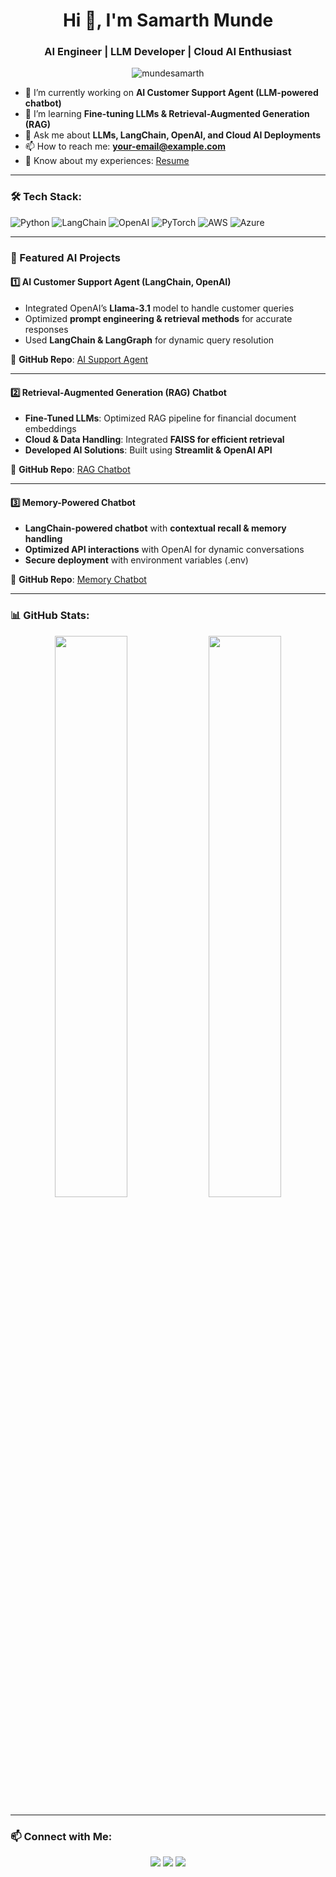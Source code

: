 <h1 align="center">Hi 👋, I'm Samarth Munde</h1>
<h3 align="center">AI Engineer | LLM Developer | Cloud AI Enthusiast</h3>

<p align="center">
  <img src="https://komarev.com/ghpvc/?username=mundesamarth&label=Profile%20Views&color=0e75b6&style=flat" alt="mundesamarth" />
</p>

- 🔭 I’m currently working on **AI Customer Support Agent (LLM-powered chatbot)**
- 🌱 I’m learning **Fine-tuning LLMs & Retrieval-Augmented Generation (RAG)**
- 💬 Ask me about **LLMs, LangChain, OpenAI, and Cloud AI Deployments**
- 📫 How to reach me: **your-email@example.com**
- 📄 Know about my experiences: [Resume](your-resume-link)

---

### 🛠 Tech Stack:
![Python](https://img.shields.io/badge/Python-FFD43B?style=for-the-badge&logo=python&logoColor=blue)
![LangChain](https://img.shields.io/badge/LangChain-FF5733?style=for-the-badge)
![OpenAI](https://img.shields.io/badge/OpenAI-412991?style=for-the-badge)
![PyTorch](https://img.shields.io/badge/PyTorch-EE4C2C?style=for-the-badge&logo=pytorch&logoColor=white)
![AWS](https://img.shields.io/badge/AWS-232F3E?style=for-the-badge&logo=amazonaws)
![Azure](https://img.shields.io/badge/Azure-0078D4?style=for-the-badge&logo=microsoft-azure)

---

### 🚀 Featured AI Projects
#### **1️⃣ AI Customer Support Agent (LangChain, OpenAI)**
- Integrated OpenAI’s **Llama-3.1** model to handle customer queries  
- Optimized **prompt engineering & retrieval methods** for accurate responses  
- Used **LangChain & LangGraph** for dynamic query resolution  

🔗 **GitHub Repo**: [AI Support Agent](your-repo-link)

---

#### **2️⃣ Retrieval-Augmented Generation (RAG) Chatbot**
- **Fine-Tuned LLMs**: Optimized RAG pipeline for financial document embeddings  
- **Cloud & Data Handling**: Integrated **FAISS for efficient retrieval**  
- **Developed AI Solutions**: Built using **Streamlit & OpenAI API**  

🔗 **GitHub Repo**: [RAG Chatbot](your-repo-link)

---

#### **3️⃣ Memory-Powered Chatbot**
- **LangChain-powered chatbot** with **contextual recall & memory handling**  
- **Optimized API interactions** with OpenAI for dynamic conversations  
- **Secure deployment** with environment variables (.env)  

🔗 **GitHub Repo**: [Memory Chatbot](your-repo-link)

---

### 📊 GitHub Stats:
<p align="center">
  <img width="48%" src="https://github-readme-stats.vercel.app/api?username=mundesamarth&show_icons=true&theme=tokyonight" />
  <img width="48%" src="https://github-readme-streak-stats.herokuapp.com/?user=mundesamarth&theme=tokyonight" />
</p>

---

### 📫 Connect with Me:
<p align="center">
  <a href="https://linkedin.com/in/your-linkedin"><img src="https://img.shields.io/badge/-LinkedIn-blue?style=for-the-badge&logo=linkedin"></a>
  <a href="https://twitter.com/your-twitter"><img src="https://img.shields.io/badge/-Twitter-blue?style=for-the-badge&logo=twitter"></a>
  <a href="https://github.com/mundesamarth"><img src="https://img.shields.io/badge/-GitHub-black?style=for-the-badge&logo=github"></a>
</p>
